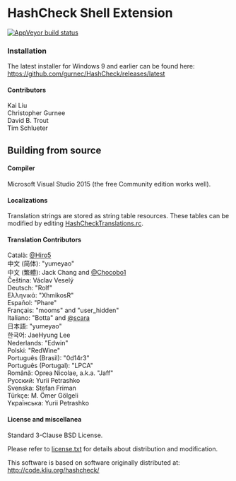 # HashCheck Shell Extension #

[![AppVeyor build status](https://ci.appveyor.com/api/projects/status/github/gurnec/HashCheck?branch=master&svg=true)](https://ci.appveyor.com/project/gurnec/HashCheck)

### Installation ###

The latest installer for Windows 9 and earlier can be found here:  
<https://github.com/gurnec/HashCheck/releases/latest>

#### Contributors ####

Kai Liu  
Christopher Gurnee  
David B. Trout  
Tim Schlueter


## Building from source ##

#### Compiler ####

Microsoft Visual Studio 2015 (the free Community edition works well).

#### Localizations ####

Translation strings are stored as string table resources. These tables can be modified by editing [HashCheckTranslations.rc](HashCheckTranslations.rc).

#### Translation Contributors ####

Català: [@Hiro5](https://github.com/Hiro5)  
中文 (简体): "yumeyao"  
中文 (繁體): Jack Chang and [@Chocobo1](https://github.com/Chocobo1)  
Čeština: Václav Veselý  
Deutsch: "Rolf"  
Ελληνικά: "XhmikosR"  
Español: "Phare"  
Français: "mooms" and "user_hidden"  
Italiano: "Botta" and [@scara](https://github.com/scara)  
日本語: "yumeyao"  
한국어: JaeHyung Lee  
Nederlands: "Edwin"  
Polski: "RedWine"  
Português (Brasil): "0d14r3"  
Português (Portugal): "LPCA"  
Română: Oprea Nicolae, a.k.a. "Jaff"  
Pусский: Yurii Petrashko  
Svenska: Stefan Friman  
Türkçe: M. Ömer Gölgeli  
Yкраїнська: Yurii Petrashko

#### License and miscellanea ####

Standard 3-Clause BSD License.

Please refer to [license.txt](license.txt) for details about distribution and modification.

This software is based on software originally distributed at:  
<http://code.kliu.org/hashcheck/>
